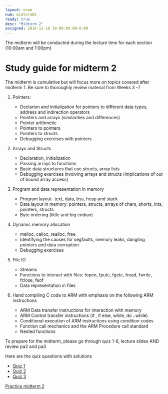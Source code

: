 ```yaml
---
layout: exam 
num: midterm02 
ready: true
desc: "Midterm 2"
assigned: 2016-11-16 10:00:00.00-8:00
---
```


The midterm will be conducted during the lecture time for each section (10:00am and 1:00pm)

# Study guide for midterm 2

The midterm is cumulative but will focus more on topics covered after midterm 1. Be sure to thoroughly review material from Weeks 3 -7

1. Pointers: 
   * Declarion and initialization for pointers to different data types, address and indirection operators
   * Pointers and arrays (similarities and differences)
   * Pointer arithmetic
   * Pointers to pointers
   * Pointers to structs
   * Debugging exercises with pointers

2. Arrays and Structs
   * Declaration, initialization
   * Passing arrays to functions
   * Basic data structures that use structs, array lists
   * Debugging exercises involving arrays and structs (implications of out of bound array access) 
  

3. Program and data representation in memory
   * Program layout- text, data, bss, heap and stack
   * Data layout in memory: pointers, structs, arrays of chars, shorts, ints, pointers, structs
   * Byte ordering (little and big endian)
  
4. Dynamic memory allocation
   * malloc, calloc, realloc, free
   * Identifying the causes for segfaults, memory leaks, dangling pointers and data corruption
   * Debugging exercises 
  
5. File IO
   * Streams
   * Functions to interact with files: fopen, fputc, fgetc, fread, fwrite, fclose, feof
   * Data representation in files
  
5. Hand compiling C code to ARM  with emphasis on the following ARM instructions
   * ARM Data transfer instructions for interaction with memory
   * ARM Control transfer instructions (if , if else, while, do ..while)
   * Conditional execution of ARM instructions using condition codes
   * Function call mechanics and the ARM Procedure call standard
   * Nested functions
 


To prepare for the midterm, please go through quiz 1-6, lecture slides AND review pa2 and pa3

Here are the quiz questions with solutions

* [Quiz 1](https://drive.google.com/file/d/0B__7284Jee0fMG93ZVU1U2ZYY3M/view?usp=sharing)
* [Quiz 2](https://drive.google.com/file/d/0B__7284Jee0fak1YOUEyRDdMbGc/view?usp=sharing)
* [Quiz 3](https://drive.google.com/file/d/0B8ekBeyzUgnkLXRpRm1VY1UxcU0/view?usp=sharing) 

[Practice midterm 2](https://drive.google.com/file/d/0B__7284Jee0fdXBHZEVrZmhFUkk/view?usp=sharing)
